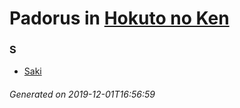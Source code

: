 # Padorus in [Hokuto no Ken](https://myanimelist.net/anime/967/Hokuto_no_Ken)

### S
* [Saki](https://github.com/shadow578/Project-Padoru/blob/master/table-of-contents/characters/Saki.md)

###### Generated on 2019-12-01T16:56:59
